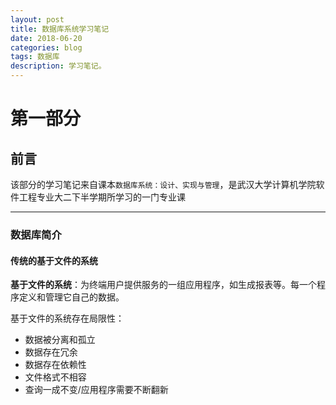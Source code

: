 ```yaml
---
layout: post
title: 数据库系统学习笔记
date: 2018-06-20
categories: blog
tags: 数据库
description: 学习笔记。
---
```


第一部分
===
## 前言

该部分的学习笔记来自课本`数据库系统：设计、实现与管理`，是武汉大学计算机学院软件工程专业大二下半学期所学习的一门专业课

---
### 数据库简介

#### 传统的基于文件的系统

**基于文件的系统**：为终端用户提供服务的一组应用程序，如生成报表等。每一个程序定义和管理它自己的数据。

基于文件的系统存在局限性：
- 数据被分离和孤立
- 数据存在冗余
- 数据存在依赖性
- 文件格式不相容
- 查询一成不变/应用程序需要不断翻新



